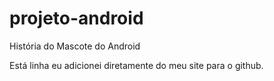 # projeto-android
 História do Mascote do Android
 
Está linha eu adicionei diretamente do meu site para o github.
